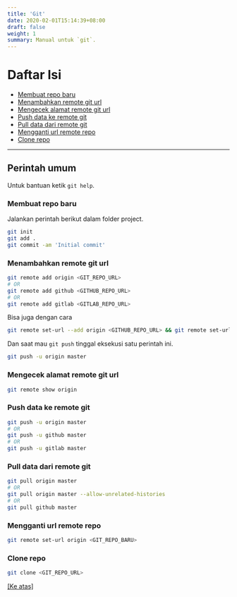 ```yaml
---
title: 'Git'
date: 2020-02-01T15:14:39+08:00
draft: false
weight: 1
summary: Manual untuk `git`.
---
```


# <a name="top"></a>Daftar Isi

- [Membuat repo baru](#membuat-repo-baru)
- [Menambahkan remote git url](#menambahkan-remote-git-url)
- [Mengecek alamat remote git url](#mengecek-alamat-repo-git-url)
- [Push data ke remote git](#push-data-ke-remote-git)
- [Pull data dari remote git](#pull-data-dari-remote-git)
- [Mengganti url remote repo](#menggantiurlremoterepo)
- [Clone repo](#clonerepo)

---

## Perintah umum
Untuk bantuan ketik `git help`.

### <a name="membuat-repo-baru">Membuat repo baru</a>
Jalankan perintah berikut dalam folder project.
```bash
git init
git add .
git commit -am 'Initial commit'
```

### <a name="menambahkan-remote-git-url"></a>Menambahkan remote git url
```bash
git remote add origin <GIT_REPO_URL>
# OR
git remote add github <GITHUB_REPO_URL>
# OR
git remote add gitlab <GITLAB_REPO_URL>
```

Bisa juga dengan cara
```bash
git remote set-url --add origin <GITHUB_REPO_URL> && git remote set-url --add origin <GITLAB_REPO_URL>
```
Dan saat mau `git push` tinggal eksekusi satu perintah ini.
```bash
git push -u origin master
```

### <a name="mengecek-alamat-repo-git-url"></a>Mengecek alamat remote git url
```bash
git remote show origin
```

### <a name="push-data-ke-remote-git"></a>Push data ke remote git
```bash
git push -u origin master
# OR
git push -u github master
# OR
git push -u gitlab master
```

### <a name="pull-data-dari-remote-git"></a>Pull data dari remote git
```bash
git pull origin master
# OR
git pull origin master --allow-unrelated-histories
# OR
git pull github master
```

### <a name="mengganti-url-remote-repo"></a>Mengganti url remote repo
```bash
git remote set-url origin <GIT_REPO_BARU>
```

### <a name="clonerepo"></a>Clone repo
```bash
git clone <GIT_REPO_URL>
```

[[Ke atas]](#top)
